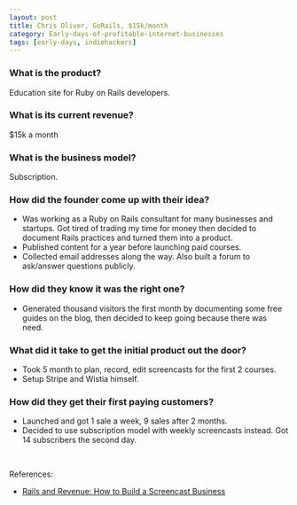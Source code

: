 ```yaml
---
layout: post
title: Chris Oliver, GoRails, $15k/month
category: Early-days-of-profitable-internet-businesses
tags: [early-days, indiehackers]
---
```


### What is the product?

Education site for Ruby on Rails developers.

### What is its current revenue?

$15k a month

### What is the business model?

Subscription.

### How did the founder come up with their idea?

- Was working as a Ruby on Rails consultant for many businesses and startups.
  Got tired of trading my time for money then decided to document Rails practices
  and turned them into a product.
- Published content for a year before launching paid courses.
- Collected email addresses along the way. Also built a forum to ask/answer
  questions publicly.

### How did they know it was the right one?

- Generated thousand visitors the first month by documenting some free guides
  on the blog, then decided to keep going because there was need.

### What did it take to get the initial product out the door?

- Took 5 month to plan, record, edit screencasts for the first 2 courses.
- Setup Stripe and Wistia himself.

### How did they get their first paying customers?

- Launched and got 1 sale a week, 9 sales after 2 months.
- Decided to use subscription model with weekly screencasts instead. Got 14
  subscribers the second day.

<br>

References:
- [Rails and Revenue: How to Build a Screencast Business](https://www.indiehackers.com/interview/rails-and-revenue-how-to-build-a-screencast-business-8999c7ac7f)

